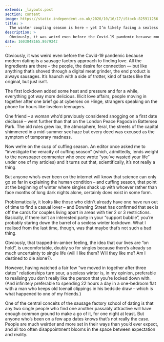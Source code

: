 ```yaml
--- 
extends: _layouts.post 
section: content 
image: https://static.independent.co.uk/2020/10/16/17/iStock-825911256.jpg 
title: > 
  The winter coupling season is here – yet I’m likely facing a sexless few months. But I’m OK with that 
description: > 
  Obviously, it was weird even before the Covid-19 pandemic because modern dating is a sausage factory approach to finding love.The first lockdown added some heat and pressure and for a while, everything got way more delicious.Now we’re on the cusp of cuffing season.Basically, if there isn’t an interested party in your “support bubble”, you’re probably staring down the barrel of a sexless winter lockdown.But anyone who’s been on a few app dates knows that’s not really the case. 
date: 1603048165.8679342 
--- 
```

Obviously, it was weird even before the Covid-19 pandemic because modern dating is a sausage factory approach to finding love. All the ingredients are there – the people, the desire for connection — but like anything that’s shoved through a digital meat grinder, the end product is always sausages. It’s haunch with a side of trotter, kind of tastes like the original, but just isn’t.

The first lockdown added some heat and pressure and for a while, everything got way more delicious. Illicit love affairs, people moving in together after one brief go at cybersex on Hinge, strangers speaking on the phone for hours like lovelorn teenagers.

One friend – a woman who’d previously considered snogging on a first date déclassé – went further than that on the London Peace Pagoda in Battersea Park. The old rules grew lax, the atmosphere, feral, the streets of the capital shimmered in a mid-summer sex haze but every deed was excused as the symptom of temporary madness.

Now we’re on the cusp of cuffing season. An editor once asked me to “investigate the veracity of cuffing season” (which, admittedly, lends weight to the newspaper commenter who once wrote “you’ve wasted your life” under one of my articles) and it turns out that, scientifically, it’s not really a thing.

But anyone who’s ever been on the internet will know that science can only go so far in explaining the human condition – and cuffing season, that point at the beginning of winter where singles shack up with whoever rather than face months of long dark nights alone, certainly does exist in some form.

Problematically, it looks like those who didn't already have one have run out of time to find a casual lover – and Downing Street has confirmed that sex is off the cards for couples living apart in areas with tier 2 or 3 restrictions. Basically, if there isn’t an interested party in your “support bubble”, you’re probably staring down the barrel of a sexless winter lockdown. What I realised from the last time, though, was that maybe that’s not such a bad thing.

Obviously, that trapped-in-amber feeling, the idea that our lives are “on hold”, is uncomfortable, doubly so for singles because there’s already so much uncertainty to single life (will I like them? Will they like me? Am I destined to die alone?).

However, having watched a fair few “we moved in together after three dates” relationships turn sour, a sexless winter is, in my opinion, preferable to realising you don’t really like the person that you’re locked down with. (And infinitely preferable to spending 22 hours a day in a one-bedroom flat with a man who keeps old toenail clippings in his bedside draw – which is what happened to one of my friends.)

One of the central conceits of the sausage factory school of dating is that any two single people who find one another passably attractive will have enough common ground to make a go of it, for one night at least. But anyone who’s been on a few app dates knows that’s not really the case. People are much weirder and more set in their ways than you’d ever expect, and all too often disappointment blooms in the space between expectation and reality.